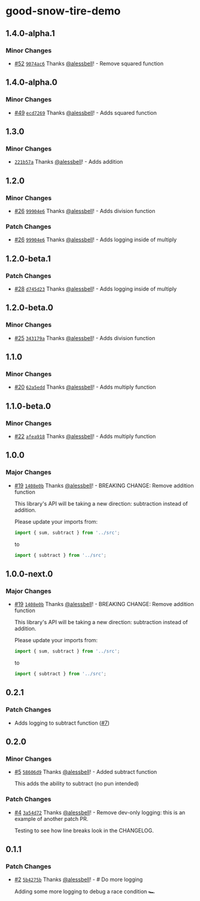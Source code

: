 # good-snow-tire-demo

## 1.4.0-alpha.1

### Minor Changes

- [#52](https://github.com/alessbell/good-snow-tire-demo/pull/52) [`9074ac6`](https://github.com/alessbell/good-snow-tire-demo/commit/9074ac6d1a9ae0ed7f7cab6c18276cea019ed379) Thanks [@alessbell](https://github.com/alessbell)! - Remove squared function

## 1.4.0-alpha.0

### Minor Changes

- [#49](https://github.com/alessbell/good-snow-tire-demo/pull/49) [`ecd7269`](https://github.com/alessbell/good-snow-tire-demo/commit/ecd72694a5708b56b3988cb4147d253730136d68) Thanks [@alessbell](https://github.com/alessbell)! - Adds squared function

## 1.3.0

### Minor Changes

- [`221b57a`](https://github.com/alessbell/good-snow-tire-demo/commit/221b57ac46d3d8c8c4a3f559995dcfb4ec7ca540) Thanks [@alessbell](https://github.com/alessbell)! - Adds addition

## 1.2.0

### Minor Changes

- [#26](https://github.com/alessbell/good-snow-tire-demo/pull/26) [`99904e6`](https://github.com/alessbell/good-snow-tire-demo/commit/99904e64d2fb1b67ea69d374737567e3877d5fcc) Thanks [@alessbell](https://github.com/alessbell)! - Adds division function

### Patch Changes

- [#26](https://github.com/alessbell/good-snow-tire-demo/pull/26) [`99904e6`](https://github.com/alessbell/good-snow-tire-demo/commit/99904e64d2fb1b67ea69d374737567e3877d5fcc) Thanks [@alessbell](https://github.com/alessbell)! - Adds logging inside of multiply

## 1.2.0-beta.1

### Patch Changes

- [#28](https://github.com/alessbell/good-snow-tire-demo/pull/28) [`d745d23`](https://github.com/alessbell/good-snow-tire-demo/commit/d745d23857306dff59ebafeda08364ff3fb4d77b) Thanks [@alessbell](https://github.com/alessbell)! - Adds logging inside of multiply

## 1.2.0-beta.0

### Minor Changes

- [#25](https://github.com/alessbell/good-snow-tire-demo/pull/25) [`343179a`](https://github.com/alessbell/good-snow-tire-demo/commit/343179a5db443825981b91b5446d93c3cd4d315d) Thanks [@alessbell](https://github.com/alessbell)! - Adds division function

## 1.1.0

### Minor Changes

- [#20](https://github.com/alessbell/good-snow-tire-demo/pull/20) [`62a5edd`](https://github.com/alessbell/good-snow-tire-demo/commit/62a5edd7e74e0df6780f3f1b15841bf16e04c1ff) Thanks [@alessbell](https://github.com/alessbell)! - Adds multiply function

## 1.1.0-beta.0

### Minor Changes

- [#22](https://github.com/alessbell/good-snow-tire-demo/pull/22) [`afea918`](https://github.com/alessbell/good-snow-tire-demo/commit/afea918990d711d42da245c0d82d71972e4d8bc0) Thanks [@alessbell](https://github.com/alessbell)! - Adds multiply function

## 1.0.0

### Major Changes

- [#19](https://github.com/alessbell/good-snow-tire-demo/pull/19) [`1408e0b`](https://github.com/alessbell/good-snow-tire-demo/commit/1408e0b0ab2d6610df7e7649201b0ec3ddbced6e) Thanks [@alessbell](https://github.com/alessbell)! - BREAKING CHANGE: Remove addition function

  This library's API will be taking a new direction: subtraction instead of addition.

  Please update your imports from:

  ```ts
  import { sum, subtract } from '../src';
  ```

  to

  ```ts
  import { subtract } from '../src';
  ```

## 1.0.0-next.0

### Major Changes

- [#19](https://github.com/alessbell/good-snow-tire-demo/pull/19) [`1408e0b`](https://github.com/alessbell/good-snow-tire-demo/commit/1408e0b0ab2d6610df7e7649201b0ec3ddbced6e) Thanks [@alessbell](https://github.com/alessbell)! - BREAKING CHANGE: Remove addition function

  This library's API will be taking a new direction: subtraction instead of addition.

  Please update your imports from:

  ```ts
  import { sum, subtract } from '../src';
  ```

  to

  ```ts
  import { subtract } from '../src';
  ```

## 0.2.1

### Patch Changes

- Adds logging to subtract function ([#7](https://github.com/alessbell/good-snow-tire-demo/pull/7))

## 0.2.0

### Minor Changes

- [#5](https://github.com/alessbell/good-snow-tire-demo/pull/5) [`58606d9`](https://github.com/alessbell/good-snow-tire-demo/commit/58606d9c1333280edd7a81b50de4db578976ee2c) Thanks [@alessbell](https://github.com/alessbell)! - Added subtract function

  This adds the ability to subtract (no pun intended)

### Patch Changes

- [#4](https://github.com/alessbell/good-snow-tire-demo/pull/4) [`3a54d72`](https://github.com/alessbell/good-snow-tire-demo/commit/3a54d72eb38ba4a85917f0f82ec0c9cf35c51bba) Thanks [@alessbell](https://github.com/alessbell)! - Remove dev-only logging: this is an example of another patch PR.

  Testing to see how line breaks look in the CHANGELOG.

## 0.1.1

### Patch Changes

- [#2](https://github.com/alessbell/good-snow-tire-demo/pull/2) [`5b4275b`](https://github.com/alessbell/good-snow-tire-demo/commit/5b4275bc9d6347c45c7a528f08dfd946948f8901) Thanks [@alessbell](https://github.com/alessbell)! - # Do more logging

  Adding some more logging to debug a race condition 🏎
